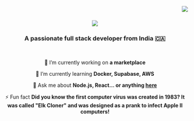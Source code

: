 <img align="right" src="https://visitor-badge.laobi.icu/badge?page_id=salesp07.salesp07" />

<h1 align="center">
    <img src="https://readme-typing-svg.herokuapp.com/?font=Righteous&size=35&center=true&vCenter=true&width=500&height=70&duration=4000&lines=Hi+There!+👋;+I'm+Ajay+Bankar!;" />
</h1>

<h3 align="center">A passionate full stack developer from India 🇨🇦</h3>

<br/>

<div align="center">
 
 🔭 I’m currently working on **a marketplace**
 
 🌱 I’m currently learning **Docker, Supabase, AWS**

💬 Ask me about **Node.js, React... or anything [here](https://github.com/ajayxuns)**

⚡ Fun fact **Did you know the first computer virus was created in 1983? It was called "Elk Cloner" and was designed as a prank to infect Apple II computers!**

 </div>
